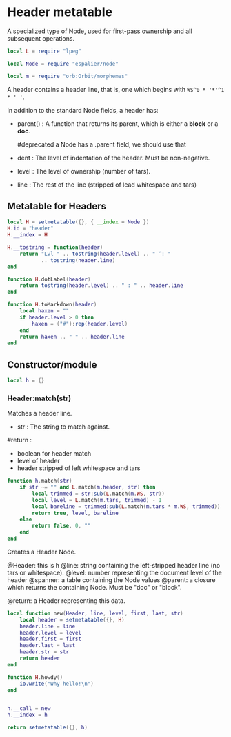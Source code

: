 # Header metatable

 A specialized type of Node, used for first\-pass ownership and
 all subsequent operations\.

```lua
local L = require "lpeg"

local Node = require "espalier/node"

local m = require "orb:Orbit/morphemes"
```


 A header contains a header line, that is, one which begins with
 `WS^0 * '*'^1 * ' '`\.

 In addition to the standard Node fields, a header has:

  - parent\(\) :  A function that returns its parent, which is either a
      **block** or a **doc**\.

      \#deprecated a Node has a \.parent field, we should use that

  -  dent :  The level of indentation of the header\. Must be non\-negative\.

  -  level :  The level of ownership \(number of tars\)\.

  - line :  The rest of the line \(stripped of lead whitespace and tars\)


## Metatable for Headers

```lua
local H = setmetatable({}, { __index = Node })
H.id = "header"
H.__index = H

H.__tostring = function(header)
    return "Lvl " .. tostring(header.level) .. " ^: "
           .. tostring(header.line)
end

function H.dotLabel(header)
    return tostring(header.level) .. " : " .. header.line
end

function H.toMarkdown(header)
    local haxen = ""
    if header.level > 0 then
        haxen = ("#"):rep(header.level)
    end
    return haxen .. " " .. header.line
end
```


## Constructor/module

```lua
local h = {}
```


### Header:match\(str\)

 Matches a header line\.

 - str :  The string to match against\.

 \#return :
  - boolean for header match
  - level of header
  - header stripped of left whitespace and tars


```lua
function h.match(str)
    if str ~= "" and L.match(m.header, str) then
        local trimmed = str:sub(L.match(m.WS, str))
        local level = L.match(m.tars, trimmed) - 1
        local bareline = trimmed:sub(L.match(m.tars * m.WS, trimmed))
        return true, level, bareline
    else
        return false, 0, ""
    end
end
```


 Creates a Header Node\.

 @Header: this is h
 @line: string containing the left\-stripped header line \(no tars or whitespace\)\.
 @level: number representing the document level of the header
 @spanner: a table containing the Node values
 @parent: a closure which returns the containing Node\. Must be "doc" or "block"\.

 @return: a Header representing this data\.


```lua
local function new(Header, line, level, first, last, str)
    local header = setmetatable({}, H)
    header.line = line
    header.level = level
    header.first = first
    header.last = last
    header.str = str
    return header
end

function H.howdy()
    io.write("Why hello!\n")
end


h.__call = new
h.__index = h

return setmetatable({}, h)
```
